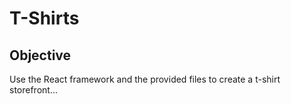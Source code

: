# T-Shirts

## Objective

Use the React framework and the provided files to create a t-shirt storefront...
